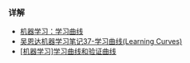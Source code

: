 ### 详解
* [机器学习：学习曲线](https://www.cnblogs.com/volcao/p/9291551.html)
* [吴恩达机器学习笔记37-学习曲线(Learning Curves)](https://www.cnblogs.com/sl0309/p/10466566.html)
* [[机器学习]学习曲线和验证曲线](https://blog.csdn.net/ChenVast/article/details/79257387)

